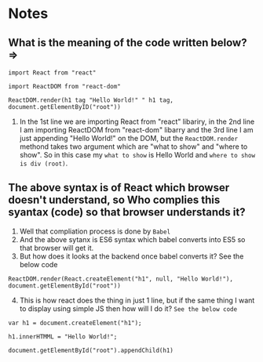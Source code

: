 # Notes

## What is the meaning of the code written below? =>
 
```
import React from "react"

import ReactDOM from "react-dom"

ReactDOM.render(h1 tag "Hello World!" " h1 tag, document.getElementByID("root")) 
```

1. In the 1st line we are importing React from "react" libariry, in the 2nd line I am importing ReactDOM from "react-dom" libarry and the 3rd line I am just appending "Hello World!" on the DOM, but the `ReactDOM.render` methond takes two argument which are "what to show" and "where to show". So in this case my `what to show` is Hello World and `where to show is div (root)`.

## The above syntax is of React which browser doesn't understand, so Who complies this syantax (code) so that browser understands it?

1. Well that compliation process is done by `Babel`
2. And the above sytanx is ES6 syntax which babel converts into ES5 so that browser will get it.
3. But how does it looks at the backend once babel converts it? See the below code
```
ReactDOM.render(React.createElement("h1", null, "Hello World!"), document.getElementById("root"))
```
4. This is how react does the thing in just 1 line, but if the same thing I want to display using simple JS then how will I do it? `See the below code`

```
var h1 = document.createElement("h1");

h1.innerHTMML = "Hello World!";

document.getElementById("root").appendChild(h1)
 ```
